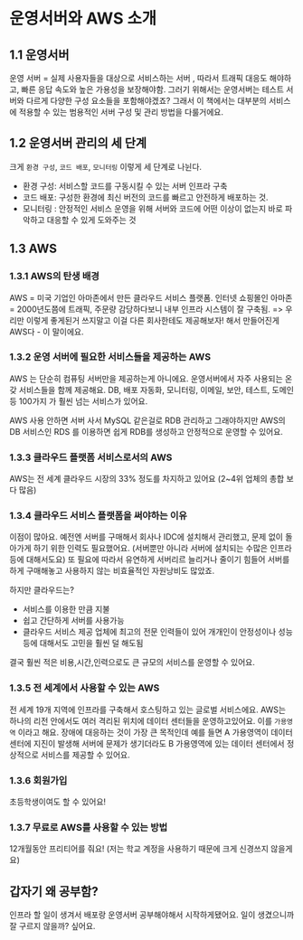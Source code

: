 # 운영서버와 AWS 소개
## 1.1 운영서버
운영 서버 = 실제 사용자들을 대상으로 서비스하는 서버 , 따라서 트래픽 대응도 해야하고, 빠른 응답 속도와 높은 가용성을 보장해야함. 그러기 위해서는 운영서버는
테스트 서버와 다르게 다양한 구성 요소들을 포함해야겠죠? 그래서 이 책에서는 대부분의 서비스에 적용할 수 있는 범용적인 서버 구성 및 관리 방법을 다룰거에요.

## 1.2 운영서버 관리의 세 단계
크게 `환경 구성`, `코드 배포`, `모니터링` 이렇게 세 단계로 나뉜다.
- 환경 구성: 서비스할 코드를 구동시킬 수 있는 서버 인프라 구축
- 코드 배포: 구성한 환경에 최신 버전의 코드를 빠르고 안전하게 배포하는 것.
- 모니터링 : 안정적인 서비스 운영을 위해 서버와 코드에 어떤 이상이 없는지 바로 파악하고 대응할 수 있게 도와주는 것

## 1.3 AWS
### 1.3.1 AWS의 탄생 배경
AWS = 미국 기업인 아마존에서 만든 클라우드 서비스 플랫폼.
인터넷 쇼핑몰인 아마존 = 2000년도쯤에 트래픽, 주문량 감당하다보니 내부 인프라 시스템이 잘 구축됨. => 우리만 이렇게 좋게된거 쓰지말고 이걸 다른 회사한테도 제공해보자!
해서 만들어진게 AWS다 - 이 말이에요.

### 1.3.2 운영 서버에 필요한 서비스들을 제공하는 AWS
AWS 는 단순히 컴퓨팅 서버만을 제공하는게 아니에요. 운영서버에서 자주 사용되는 온갖 서비스들을 함께 제공해요. DB, 배포 자동화, 모니터링, 이메일, 보안, 테스트, 도메인 등 100가지
가 훨씬 넘는 서비스가 있어요. 

AWS 사용 안하면 서버 사서 MySQL 같은걸로 RDB 관리하고 그래야하지만 AWS의 DB 서비스인 RDS 를 이용하면 쉽게 RDB를 생성하고 안정적으로 운영할 수 있어요.

### 1.3.3 클라우드 플랫폼 서비스로서의 AWS
AWS는 전 세계 클라우드 시장의 33% 정도를 차지하고 있어요 (2~4위 업체의 총합 보다 많음)

### 1.3.4 클라우드 서비스 플랫폼을 써야하는 이유
이점이 많아요. 예전엔 서버를 구매해서 회사나 IDC에 설치해서 관리했고, 문제 없이 돌아가게 하기 위한 인력도 필요했어요. (서버뿐만 아니라 서버에 설치되는 수많은 인프라등에 대해서도요)
또 필요에 따라서 유연하게 서버리르 늘리거나 줄이기 힘들어 서버를 하게 구매해놓고 사용하지 않는 비효율적인 자원낭비도 많았죠.

하지만 클라우드는?
- 서비스를 이용한 만큼 지불
- 쉽고 간단하게 서버를 사용가능
- 클라우드 서비스 제공 업체에 최고의 전문 인력들이 있어 개개인이 안정성이나 성능 등에 대해서도 고민을 훨씬 덜 해도됨

결국 훨씬 적은 비용,시간,인력으로도 큰 규모의 서비스를 운영할 수 있어요.

### 1.3.5 전 세계에서 사용할 수 있는 AWS
전 세계 19개 지역에 인프라를 구축해서 호스팅하고 있는 글로벌 서비스에요.
AWS는 하나의 리전 안에서도 여러 격리된 위치에 데이터 센터들을 운영하고있어요. 이를 `가용영역` 이라고 해요. 장애에 대응하는 것이 가장 큰 목적인데
예를 들면 A 가용영역이 데이터 센터에 지진이 발생해 서버에 문제가 생기더라도 B 가용영역에 있는 데이터 센터에서 정상적으로 서비스를 제공할 수 있어요.

### 1.3.6 회원가입
초등학생이여도 할 수 있어요!

### 1.3.7 무료로 AWS를 사용할 수 있는 방법
12개월동안 프리티어를 줘요! (저는 학교 계정을 사용하기 때문에 크게 신경쓰지 않을게요)

## 갑자기 왜 공부함?
인프라 할 일이 생겨서 배포랑 운영서버 공부해야해서 시작하게됐어요. 일이 생겼으니까 잘 구르지 않을까? 싶어요.
